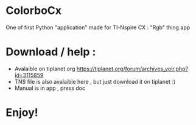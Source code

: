# ColorboCx
One of first Python "application" made for TI-Nspire CX : "Rgb" thing app

# Download / help :
- Avalaible on tiplanet.org https://tiplanet.org/forum/archives_voir.php?id=3115859 
- TNS file is also avalaible here , but just download it on tiplanet :)
- Manual is in app , press doc

# Enjoy!
